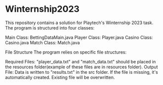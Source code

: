 # Winternship2023

This repository contains a solution for Playtech's Winternship 2023 task.
The program is structured into four classes:

Main Class: BettingDataMain.java
Player Class: Player.java
Casino Class: Casino.java
Match Class: Match.java

File Structure
The program relies on specific file structures:

Required Files: "player_data.txt" and "match_data.txt" should be placed in the resources folder(example of these files are in resources folder).
Output File: Data is written to "results.txt" in the src folder. If the file is missing, it's automatically created. Existing file will be overwritten.
